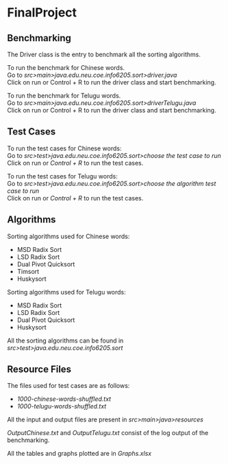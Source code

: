 # FinalProject

## Benchmarking
The Driver class is the entry to benchmark all the sorting algorithms.</br>

To run the benchmark for Chinese words.</br>
Go to <i>src>main>java.edu.neu.coe.info6205.sort>driver.java</i></br>
Click on run or Control + R to run the driver class and start benchmarking.</br>

To run the benchmark for Telugu words.</br>
Go to <i>src>main>java.edu.neu.coe.info6205.sort>driverTelugu.java</i></br>
Click on run or Control + R to run the driver class and start benchmarking.</br>


## Test Cases
To run the test cases for Chinese words:</br>
Go to <i>src>test>java.edu.neu.coe.info6205.sort>choose the test case to run</i></br>
Click on run or <i>Control + R</i> to run the test cases.</br>

To run the test cases for Telugu words:</br>
Go to <i>src>test>java.edu.neu.coe.info6205.sort>choose the algorithm test case to run</i></br>
Click on run or <i>Control + R</i> to run the test cases.</br>

## Algorithms
Sorting algorithms used for Chinese words:
  * MSD Radix Sort
  * LSD Radix Sort 
  * Dual Pivot Quicksort
  * Timsort
  * Huskysort
  
 Sorting algorithms used for Telugu words:
  * MSD Radix Sort
  * LSD Radix Sort 
  * Dual Pivot Quicksort
  * Huskysort

All the sorting algorithms can be found in <i>src>test>java.edu.neu.coe.info6205.sort</i>


## Resource Files
The files used for test cases are as follows:</br>
  * <i>1000-chinese-words-shuffled.txt</i></br>
  * <i>1000-telugu-words-shuffled.txt</i></br>

All the input and output files are present in <i>src>main>java>resources</i></br>

<i>OutputChinese.txt</i> and <i>OutputTelugu.txt</i> consist of the log output of the benchmarking.</br>

All the tables and graphs plotted are in <i>Graphs.xlsx</i></br>


